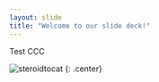 ```yaml
---
layout: slide
title: "Welcome to our slide deck!"
---
```


Test CCC

![steroidtocat](https://octodex.github.com/images/steroidtocat.png)
{: .center}
